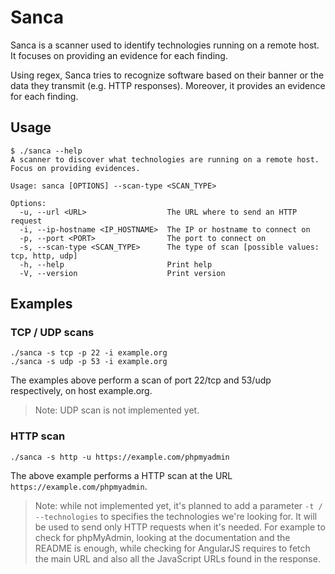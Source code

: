 # Sanca

Sanca is a scanner used to identify technologies running on a remote host.
It focuses on providing an evidence for each finding.

Using regex, Sanca tries to recognize software based on their banner or the
data they transmit (e.g. HTTP responses). Moreover, it provides an evidence
for each finding.

## Usage

```
$ ./sanca --help
A scanner to discover what technologies are running on a remote host. Focus on providing evidences.

Usage: sanca [OPTIONS] --scan-type <SCAN_TYPE>

Options:
  -u, --url <URL>                  The URL where to send an HTTP request
  -i, --ip-hostname <IP_HOSTNAME>  The IP or hostname to connect on
  -p, --port <PORT>                The port to connect on
  -s, --scan-type <SCAN_TYPE>      The type of scan [possible values: tcp, http, udp]
  -h, --help                       Print help
  -V, --version                    Print version
```

## Examples

### TCP / UDP scans

```
./sanca -s tcp -p 22 -i example.org
./sanca -s udp -p 53 -i example.org
```

The examples above perform a scan of port 22/tcp and 53/udp respectively, on host example.org.

> Note: UDP scan is not implemented yet.

### HTTP scan

```
./sanca -s http -u https://example.com/phpmyadmin
```

The above example performs a HTTP scan at the URL `https://example.com/phpmyadmin`.

> Note: while not implemented yet, it's planned to add a parameter `-t / --technologies`
> to specifies the technologies we're looking for. It will be used to send only
> HTTP requests when it's needed. For example to check for phpMyAdmin, looking at
> the documentation and the README is enough, while checking for AngularJS requires
> to fetch the main URL and also all the JavaScript URLs found in the response.
